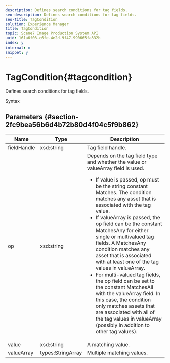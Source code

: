 ```yaml
---
description: Defines search conditions for tag fields.
seo-description: Defines search conditions for tag fields.
seo-title: TagCondition
solution: Experience Manager
title: TagCondition
topic: Scene7 Image Production System API
uuid: 161a6f03-c6fe-4e2d-9f47-990665fa332b
index: y
internal: n
snippet: y
---
```


# TagCondition{#tagcondition}

Defines search conditions for tag fields.

 Syntax 

## Parameters {#section-2fc9bea56b6d4b72b80d4f04c5f9b862}

<table id="table_04100BB8ABD84EF68B0A7CE3AD946414"> 
 <thead> 
  <tr> 
   <th colname="col1" class="entry"> Name </th> 
   <th colname="col2" class="entry"> Type </th> 
   <th colname="col3" class="entry"> Description </th> 
  </tr> 
 </thead>
 <tbody> 
  <tr> 
   <td colname="col1"> <span class="codeph"> <span class="varname"> fieldHandle</span> </span> </td> 
   <td colname="col2"> <span class="codeph"> xsd:string</span> </td> 
   <td colname="col3"> Tag field handle. </td> 
  </tr> 
  <tr> 
   <td colname="col1"> <span class="codeph"> <span class="varname"> op</span> </span> </td> 
   <td colname="col2"> <span class="codeph"> xsd:string</span> </td> 
   <td colname="col3">Depends on the tag field type and whether the value or valueArray field is used. 
    <ul id="ul_CC0926425B094B3BB7D70CB392DBDABD">
     <li id="li_09AB923A9A8D4A71917CF59C150E4EF5">If <span class="codeph"> value</span> is passed, <span class="codeph"> op</span> must be the string constant Matches. The condition matches any asset that is associated with the tag value. </li>
     <li id="li_70F18494AB6C454EB611F51F16C19FAD">If <span class="codeph"> valueArray</span> is passed, the op field can be the constant <span class="codeph"> MatchesAny</span> for either single or multivalued tag fields. A <span class="codeph"> MatchesAny</span> condition matches any asset that is associated with at least one of the tag values in <span class="codeph"> valueArray</span>. </li>
     <li id="li_0B25542D7E964B26B15591C45D5C66D0">For multi-valued tag fields, the op field can be set to the constant <span class="codeph"> MatchesAll</span> with the <span class="codeph"> valueArray</span> field. In this case, the condition only matches assets that are associated with all of the tag values in <span class="codeph"> valueArray</span> (possibly in addition to other tag values). </li>
    </ul></td> 
  </tr> 
  <tr> 
   <td colname="col1"> <span class="codeph"> <span class="varname"> value</span> </span> </td> 
   <td colname="col2"> <span class="codeph"> xsd:string</span> </td> 
   <td colname="col3"> A matching value. </td> 
  </tr> 
  <tr> 
   <td colname="col1"> <span class="codeph"> <span class="varname"> valueArray</span> </span> </td> 
   <td colname="col2"> <span class="codeph"> types:StringArray</span> </td> 
   <td colname="col3"> Multiple matching values. </td> 
  </tr> 
 </tbody> 
</table>

